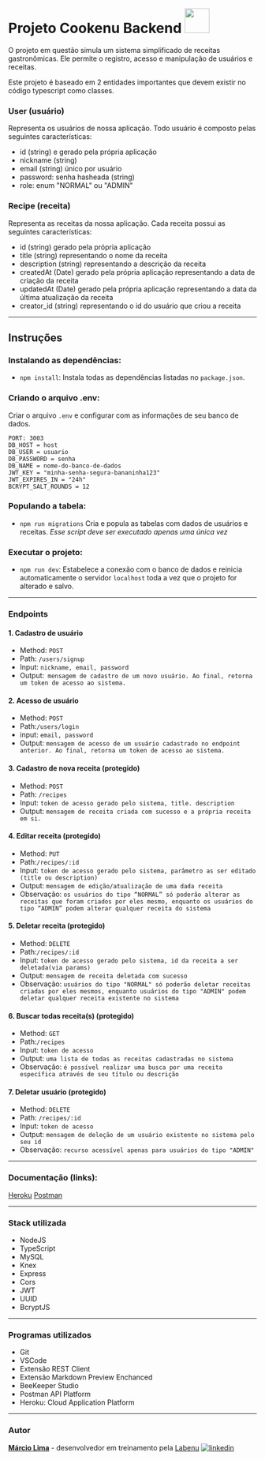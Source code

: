 # Projeto Cookenu Backend <img src="https://notion-emojis.s3-us-west-2.amazonaws.com/prod/svg-twitter/1f371.svg" width="50" height="50">

O projeto em questão simula um sistema simplificado de receitas gastronômicas. Ele permite o registro, acesso e manipulação de usuários e receitas.

Este projeto é baseado em 2 entidades importantes que devem existir no código typescript como classes.

### User (usuário)

Representa os usuários de nossa aplicação. Todo usuário é composto pelas seguintes características:

-   id (string) e gerado pela própria aplicação
-   nickname (string)
-   email (string) único por usuário
-   password: senha hasheada (string)
-   role: enum "NORMAL" ou "ADMIN"

### Recipe (receita)

Representa as receitas da nossa aplicação. Cada receita possui as seguintes características:

-   id (string) gerado pela própria aplicação
-   title (string) representando o nome da receita
-   description (string) representando a descrição da receita
-   createdAt (Date) gerado pela própria aplicação representando a data de criação da receita
-   updatedAt (Date) gerado pela própria aplicação representando a data da última atualização da receita
-   creator_id (string) representando o id do usuário que criou a receita

---

## Instruções

### Instalando as dependências:

-   `npm install`:
    Instala todas as dependências listadas no `package.json`.

### Criando o arquivo .env:

Criar o arquivo `.env` e configurar com as informações de seu banco de dados.

```
PORT: 3003
DB_HOST = host
DB_USER = usuario
DB_PASSWORD = senha
DB_NAME = nome-do-banco-de-dados
JWT_KEY = "minha-senha-segura-bananinha123"
JWT_EXPIRES_IN = "24h"
BCRYPT_SALT_ROUNDS = 12
```

### Populando a tabela:

-   `npm run migrations`
    Cria e popula as tabelas com dados de usuários e receitas.
    _Esse script deve ser executado apenas uma única vez_

### Executar o projeto:

-   `npm run dev`:
    Estabelece a conexão com o banco de dados e reinicia automaticamente o servidor `localhost` toda a vez que o projeto for alterado e salvo.

---

### Endpoints

#### 1. Cadastro de usuário

-   Method: `POST`
-   Path: `/users/signup`
-   Input: `nickname, email, password`
-   Output:` mensagem de cadastro de um novo usuário. Ao final, retorna um token de acesso ao sistema.`

#### 2. Acesso de usuário

-   Method: `POST`
-   Path:`/users/login`
-   input: `email, password`
-   Output: `mensagem de acesso de um usuário cadastrado no endpoint anterior. Ao final, retorna um token de acesso ao sistema.`

#### 3. Cadastro de nova receita (protegido)

-   Method: `POST`
-   Path: `/recipes`
-   Input: `token de acesso gerado pelo sistema, title. description`
-   Output: `mensagem de receita criada com sucesso e a própria receita em si.`

#### 4. Editar receita (protegido)

-   Method: `PUT`
-   Path:`/recipes/:id`
-   Input: `token de acesso gerado pelo sistema, parâmetro as ser editado (title ou description)`
-   Output: `mensagem de edição/atualização de uma dada receita`
-   Observação: `os usuários do tipo “NORMAL” só poderão alterar as receitas que foram criados por eles mesmo, enquanto os usuários do tipo “ADMIN” podem alterar qualquer receita do sistema`

#### 5. Deletar receita (protegido)

-   Method: `DELETE`
-   Path:`/recipes/:id`
-   Input: `token de acesso gerado pelo sistema, id da receita a ser deletada(via params)`
-   Output: `mensagem de receita deletada com sucesso`
-   Observação: `usuários do tipo "NORMAL" só poderão deletar receitas criadas por eles mesmos, enquanto usuários do tipo "ADMIN" podem deletar qualquer receita existente no sistema`

#### 6. Buscar todas receita(s) (protegido)

-   Method: `GET`
-   Path:`/recipes`
-   Input: `token de acesso`
-   Output: `uma lista de todas as receitas cadastradas no sistema`
-   Observação: `é possível realizar uma busca por uma receita específica através de seu título ou descrição`

#### 7. Deletar usuário (protegido)

-   Method: `DELETE`
-   Path: `/recipes/:id`
-   Input: `token de acesso`
-   Output: `mensagem de deleção de um usuário existente no sistema pelo seu id`
-   Observação: `recurso acessível apenas para usuários do tipo "ADMIN"`

---

### Documentação (links):

[Heroku](https://cookenu-backend-marcio-aragon.herokuapp.com/ping)
[Postman](https://documenter.getpostman.com/view/20789615/VUjMoRQj)

---

### Stack utilizada

-   NodeJS
-   TypeScript
-   MySQL
-   Knex
-   Express
-   Cors
-   JWT
-   UUID
-   BcryptJS

---

### Programas utilizados

-   Git
-   VSCode
-   Extensão REST Client
-   Extensão Markdown Preview Enchanced
-   BeeKeeper Studio
-   Postman API Platform
-   Heroku: Cloud Application Platform

---

### Autor

[**Márcio Lima**](https://github.com/MarcioLima79) - desenvolvedor em treinamento pela [Labenu](https://www.labenu.com.br/)
[![linkedin](https://img.shields.io/badge/linkedin-0A66C2?style=for-the-badge&logo=linkedin&logoColor=white)](https://www.linkedin.com/in/marcio-lima79)
